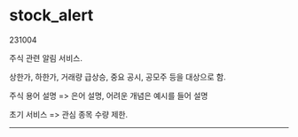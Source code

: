 # stock_alert
231004

주식 관련 알림 서비스.

상한가, 하한가, 거래량 급상승, 중요 공시, 공모주 등을 대상으로 함.

주식 용어 설명 => 은어 설명, 어려운 개념은 예시를 들어 설명


초기 서비스 => 관심 종목 수량 제한.

---


